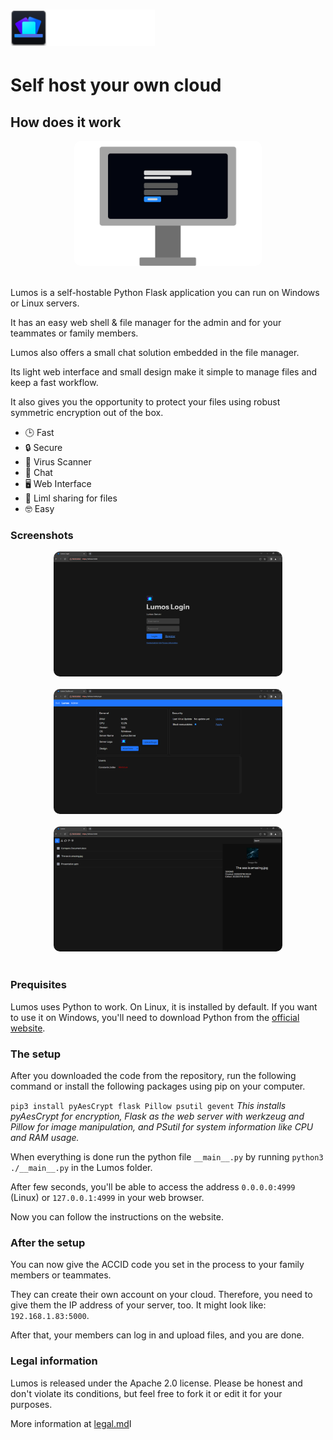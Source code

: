 # ![](asset/ReadmeHeader.png)
# Self host your own cloud

## How does it work

<div align=center>
<img src="asset/login_illustration.png" height="200" style="border-radius: 10px;" alt="Lumos Login"> <br> <br>
</div>

Lumos is a self-hostable Python Flask application you can run on Windows or Linux servers.

It has an easy web shell & file manager for the admin and for your teammates or family members.

Lumos also offers a small chat solution embedded in the file manager.

Its light web interface and small design make it simple to manage files and keep a fast workflow.

It also gives you the opportunity to protect your files using robust symmetric encryption out of the box.

- 🕒 Fast
- 🔒 Secure
- 👾 Virus Scanner
- 💬 Chat
- 🖥 Web Interface
- 📎 Liml sharing for files
- 🤓 Easy

### Screenshots

<div align=center>
<img src="asset/login_screen.png" height="200" style="border-radius: 10px;" alt="Lumos Login"> <br> <br>
<img src="asset/admin_screen.png" height="200" style="border-radius: 10px;" alt="Lumos Admin"> <br> <br>
<img src="asset/homescreen_screenshot.png" height="200" style="border-radius: 10px;" alt="Lumos Admin"> <br> <br>
</div>

### Prequisites

Lumos uses Python to work. On Linux, it is installed by default. If you want to use it on Windows, you'll need to download Python from the [official website](https://www.python.org/).

### The setup

After you downloaded the code from the repository, run the following command or install the following packages using pip on your computer.

`pip3 install pyAesCrypt flask Pillow psutil gevent` *This installs pyAesCrypt for encryption, Flask as the web server with werkzeug and Pillow for image manipulation, and PSutil for system information like CPU and RAM usage.*

When everything is done run the python file `__main__.py` by running `python3 ./__main__.py` in the Lumos folder.

After few seconds, you'll be able to access the address `0.0.0.0:4999` (Linux) or `127.0.0.1:4999` in your web browser.

Now you can follow the instructions on the website.

### After the setup

You can now give the ACCID code you set in the process to your family members or teammates.

They can create their own account on your cloud. Therefore, you need to give them the IP address of your
server, too. It might look like: `192.168.1.83:5000`.

After that, your members can log in and upload files, and you are done.

### Legal information

Lumos is released under the Apache 2.0 license. Please be honest and don't violate its conditions, 
but feel free to fork it or edit it for your purposes.

More information at [legal.md](legal.md)I
